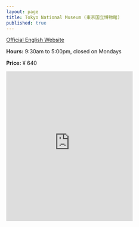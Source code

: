 ```yaml
---
layout: page
title: Tokyo National Museum (東京国立博物館)
published: true
---
```

[Official English Website](http://www.tnm.jp/?lang=en)

**Hours:** 9:30am to 5:00pm, closed on Mondays

**Price:** ¥ 640

<div class="mapouter"><div class="gmap_canvas"><iframe width="339" height="400" id="gmap_canvas" src="https://maps.google.com/maps?q=toyko national museum&t=&z=15&ie=UTF8&iwloc=&output=embed" frameborder="0" scrolling="no" marginheight="0" marginwidth="0"></iframe></div><a href="https://www.embedgooglemap.net">embedgooglemap.net</a><style>.mapouter{overflow:hidden;height:400px;width:339px;}.gmap_canvas {background:none!important;height:400px;width:339px;}</style></div>
